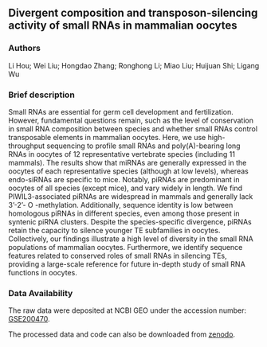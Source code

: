 ## Divergent composition and transposon-silencing activity of small RNAs in mammalian oocytes

### Authors
Li Hou; Wei Liu; Hongdao Zhang; Ronghong Li; Miao Liu; Huijuan Shi; Ligang Wu

### Brief description
Small RNAs are essential for germ cell development and fertilization. However, fundamental questions remain, such as the level of conservation in small RNA composition between species and whether small RNAs control transposable elements in mammalian oocytes. Here, we use high-throughput sequencing to profile small RNAs and poly(A)-bearing long RNAs in oocytes of 12 representative vertebrate species (including 11 mammals). The results show that miRNAs are generally expressed in the oocytes of each representative species (although at low levels), whereas endo-siRNAs are specific to mice. Notably, piRNAs are predominant in oocytes of all species (except mice), and vary widely in length. We find PIWIL3-associated piRNAs are widespread in mammals and generally lack 3’-2’- O -methylation. Additionally, sequence identity is low between homologous piRNAs in different species, even among those present in syntenic piRNA clusters. Despite the species-specific divergence, piRNAs retain the capacity to silence younger TE subfamilies in oocytes.  Collectively, our findings illustrate a high level of diversity in the small RNA populations of mammalian oocytes. Furthermore, we identify sequence features related to conserved roles of small RNAs in silencing TEs, providing a large-scale reference for future in-depth study of small RNA functions in oocytes.

### Data Availability
The raw data were deposited at NCBI GEO under the accession number: [GSE200470](https://www.ncbi.nlm.nih.gov/geo/query/acc.cgi?acc=GSE200470). 

The processed data and code can also be downloaded from [zenodo](https://zenodo.org/records/10682583).
